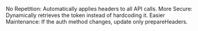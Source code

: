 No Repetition: Automatically applies headers to all API calls.
More Secure: Dynamically retrieves the token instead of hardcoding it.
Easier Maintenance: If the auth method changes, update only prepareHeaders.

